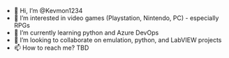 - 👋 Hi, I’m @Kevmon1234
- 👀 I’m interested in video games (Playstation, Nintendo, PC) - especially RPGs
- 🌱 I’m currently learning python and Azure DevOps
- 💞️ I’m looking to collaborate on emulation, python, and LabVIEW projects
- 📫 How to reach me?  TBD

<!---
Kevmon1234/Kevmon1234 is a ✨ special ✨ repository because its `README.md` (this file) appears on your GitHub profile.
You can click the Preview link to take a look at your changes.
--->
